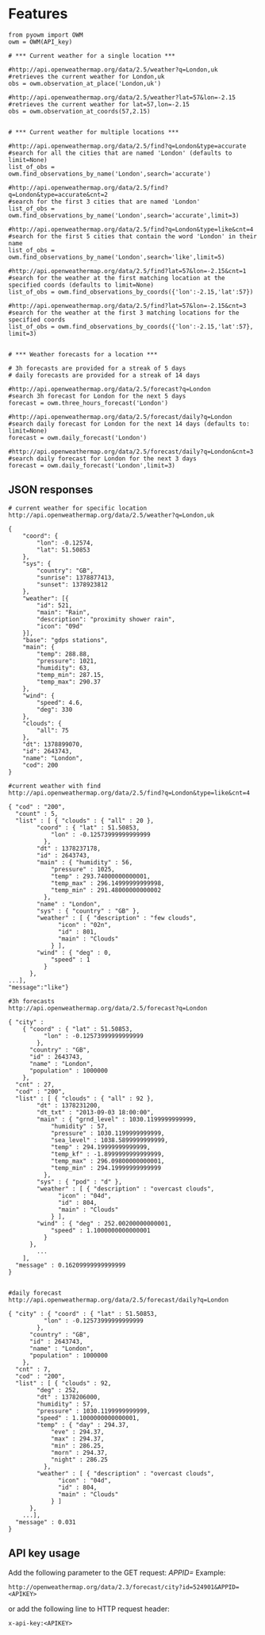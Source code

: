 Features
========

    from pyowm import OWM
    owm = OWM(API_key)

    # *** Current weather for a single location ***

    #http://api.openweathermap.org/data/2.5/weather?q=London,uk
    #retrieves the current weather for London,uk
    obs = owm.observation_at_place('London,uk')
    
    #http://api.openweathermap.org/data/2.5/weather?lat=57&lon=-2.15
    #retrieves the current weather for lat=57,lon=-2.15
    obs = owm.observation_at_coords(57,2.15)
    
    
    # *** Current weather for multiple locations ***

    #http://api.openweathermap.org/data/2.5/find?q=London&type=accurate
    #search for all the cities that are named 'London' (defaults to limit=None)
    list_of_obs = owm.find_observations_by_name('London',search='accurate')

    #http://api.openweathermap.org/data/2.5/find?q=London&type=accurate&cnt=2
    #search for the first 3 cities that are named 'London'
    list_of_obs = owm.find_observations_by_name('London',search='accurate',limit=3)

    #http://api.openweathermap.org/data/2.5/find?q=London&type=like&cnt=4
    #search for the first 5 cities that contain the word 'London' in their name
    list_of_obs = owm.find_observations_by_name('London',search='like',limit=5)

    #http://api.openweathermap.org/data/2.5/find?lat=57&lon=-2.15&cnt=1
    #search for the weather at the first matching location at the specified coords (defaults to limit=None)
    list_of_obs = owm.find_observations_by_coords({'lon':-2.15,'lat':57})

    #http://api.openweathermap.org/data/2.5/find?lat=57&lon=-2.15&cnt=3
    #search for the weather at the first 3 matching locations for the specified coords
    list_of_obs = owm.find_observations_by_coords({'lon':-2.15,'lat':57}, limit=3)


    # *** Weather forecasts for a location ***
    
    # 3h forecasts are provided for a streak of 5 days
    # daily forecasts are provided for a streak of 14 days
    
    #http://api.openweathermap.org/data/2.5/forecast?q=London
    #search 3h forecast for London for the next 5 days
    forecast = owm.three_hours_forecast('London')
    
    #http://api.openweathermap.org/data/2.5/forecast/daily?q=London
    #search daily forecast for London for the next 14 days (defaults to: limit=None)
    forecast = owm.daily_forecast('London')

    #http://api.openweathermap.org/data/2.5/forecast/daily?q=London&cnt=3
    #search daily forecast for London for the next 3 days
    forecast = owm.daily_forecast('London',limit=3)


JSON responses
--------------

    # current weather for specific location
    http://api.openweathermap.org/data/2.5/weather?q=London,uk
    
    {
        "coord": {
            "lon": -0.12574,
            "lat": 51.50853
        },
        "sys": {
            "country": "GB",
            "sunrise": 1378877413,
            "sunset": 1378923812
        },
        "weather": [{
            "id": 521,
            "main": "Rain",
            "description": "proximity shower rain",
            "icon": "09d"
        }],
        "base": "gdps stations",
        "main": {
            "temp": 288.88,
            "pressure": 1021,
            "humidity": 63,
            "temp_min": 287.15,
            "temp_max": 290.37
        },
        "wind": {
            "speed": 4.6,
            "deg": 330
        },
        "clouds": {
            "all": 75
        },
        "dt": 1378899070,
        "id": 2643743,
        "name": "London",
        "cod": 200
    }

    #current weather with find
    http://api.openweathermap.org/data/2.5/find?q=London&type=like&cnt=4

    { "cod" : "200",
      "count" : 5,
      "list" : [ { "clouds" : { "all" : 20 },
            "coord" : { "lat" : 51.50853,
                "lon" : -0.12573999999999999
              },
            "dt" : 1378237178,
            "id" : 2643743,
            "main" : { "humidity" : 56,
                "pressure" : 1025,
                "temp" : 293.74000000000001,
                "temp_max" : 296.14999999999998,
                "temp_min" : 291.48000000000002
              },
            "name" : "London",
            "sys" : { "country" : "GB" },
            "weather" : [ { "description" : "few clouds",
                  "icon" : "02n",
                  "id" : 801,
                  "main" : "Clouds"
                } ],
            "wind" : { "deg" : 0,
                "speed" : 1
              }
          },
    ...],
    "message":"like"}

    #3h forecasts
    http://api.openweathermap.org/data/2.5/forecast?q=London

    { "city" : 
        { "coord" : { "lat" : 51.50853,
              "lon" : -0.12573999999999999
            },
          "country" : "GB",
          "id" : 2643743,
          "name" : "London",
          "population" : 1000000
        },
      "cnt" : 27,
      "cod" : "200",
      "list" : [ { "clouds" : { "all" : 92 },
            "dt" : 1378231200,
            "dt_txt" : "2013-09-03 18:00:00",
            "main" : { "grnd_level" : 1030.1199999999999,
                "humidity" : 57,
                "pressure" : 1030.1199999999999,
                "sea_level" : 1038.5899999999999,
                "temp" : 294.19999999999999,
                "temp_kf" : -1.8999999999999999,
                "temp_max" : 296.09800000000001,
                "temp_min" : 294.19999999999999
              },
            "sys" : { "pod" : "d" },
            "weather" : [ { "description" : "overcast clouds",
                  "icon" : "04d",
                  "id" : 804,
                  "main" : "Clouds"
                } ],
            "wind" : { "deg" : 252.00200000000001,
                "speed" : 1.1000000000000001
              }
          },
            ...
        ],
      "message" : 0.16209999999999999
    }


    #daily forecast
    http://api.openweathermap.org/data/2.5/forecast/daily?q=London

    { "city" : { "coord" : { "lat" : 51.50853,
              "lon" : -0.12573999999999999
            },
          "country" : "GB",
          "id" : 2643743,
          "name" : "London",
          "population" : 1000000
        },
      "cnt" : 7,
      "cod" : "200",
      "list" : [ { "clouds" : 92,
            "deg" : 252,
            "dt" : 1378206000,
            "humidity" : 57,
            "pressure" : 1030.1199999999999,
            "speed" : 1.1000000000000001,
            "temp" : { "day" : 294.37,
                "eve" : 294.37,
                "max" : 294.37,
                "min" : 286.25,
                "morn" : 294.37,
                "night" : 286.25
              },
            "weather" : [ { "description" : "overcast clouds",
                  "icon" : "04d",
                  "id" : 804,
                  "main" : "Clouds"
                } ]
          },
        ...],
      "message" : 0.031
    }

API key usage
-------------

Add the following parameter to the GET request: _APPID=<APIKEY>_
Example: 

    http://openweathermap.org/data/2.3/forecast/city?id=524901&APPID=<APIKEY>

or add the following line to HTTP request header:

    x-api-key:<APIKEY>